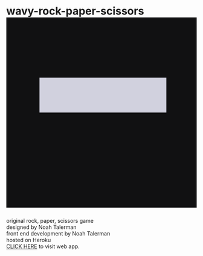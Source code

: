 # wavy-rock-paper-scissors [![Image of wavy-rps favicon](/public/images/square-fav.png)](https://wavy-rps.herokuapp.com/)
original rock, paper, scissors game  <br>
designed by Noah Talerman <br>
front end development by Noah Talerman <br>
hosted on Heroku <br>
[CLICK HERE](https://wavy-rps.herokuapp.com/) to visit web app.
